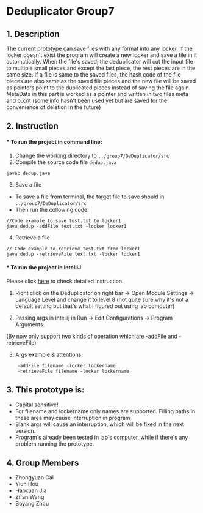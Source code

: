# Deduplicator Group7
## 1. Description

The current prototype can save files with any format into any locker. If the locker doesn't exist the program will create a new locker and save a file in it automatically. When the file's saved, the deduplicator will cut the input file to multiple small pieces and except the last piece, the rest pieces are in the same size. If a file is same to the saved files, the hash code of the file pieces are also same as the saved file pieces and the new file will be saved as pointers point to the duplicated pieces instead of saving the file again. MetaData in this part is worked as a pointer and written in two files meta and b_cnt (some info hasn't been used yet but are saved for the convenience of deletion in the future)

## 2. Instruction

#### * To run the project in command line:
1. Change the working directory to `../group7/DeDuplicator/src`
2. Compile the source code file `dedup.java`
```
javac dedup.java
```
3. Save a file
- To save a file from terminal, the target file to save should in `../group7/DeDuplicator/src`
- Then run the collowing code:
```
//Code example to save test.txt to locker1
java dedup -addFile text.txt -locker locker1
```
4. Retrieve a file
```
// Code example to retrieve test.txt from locker1
java dedup -retrieveFile text.txt -locker locker1
```

#### * To run the project in IntelliJ
Please click [here](https://agile.bu.edu/bitbucket/projects/EC504PROJ/repos/group7/browse/DeDuplicator/src/README.md) to check detailed instruction.

1. Right click on the Deduplicator on right bar -> Open Module Settings -> Language Level and change it to level 8
 (not quite sure why it's not a default setting but that's what I figured out using lab computer)

2. Passing args in intellij in Run -> Edit Configurations -> Program Arguments.

  (By now only support two kinds of operation which are -addFile and -retrieveFile)

3. Args example & attentions:
```
    -addFile filename -locker lockername
    -retrieveFile filename -locker lockername
```

## 3. This prototype is:
- Capital sensitive!
- For filename and lockername only names are supported. Filling paths in these area may cause interruption in program
- Blank args will cause an interruption, which will be fixed in the next version.
- Program's already been tested in lab's computer, while if there's any problem running the prototype.

## 4. Group Members

- Zhongyuan Cai
- Yiun Hou
- Haoxuan Jia
- Zifan Wang
- Boyang Zhou